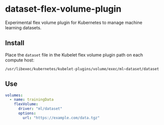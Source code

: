 # dataset-flex-volume-plugin

Experimental flex volume plugin for Kubernetes to manage machine learning datasets.

## Install

Place the `dataset` file in the Kubelet flex volume plugin path on each compute host:

`/usr/libexec/kubernetes/kubelet-plugins/volume/exec/ml~dataset/dataset`

## Use

```yaml
volumes:
  - name: trainingData
    flexVolume:
      driver: "ml/dataset"
      options:
        url: "https://example.com/data.tgz"
```
